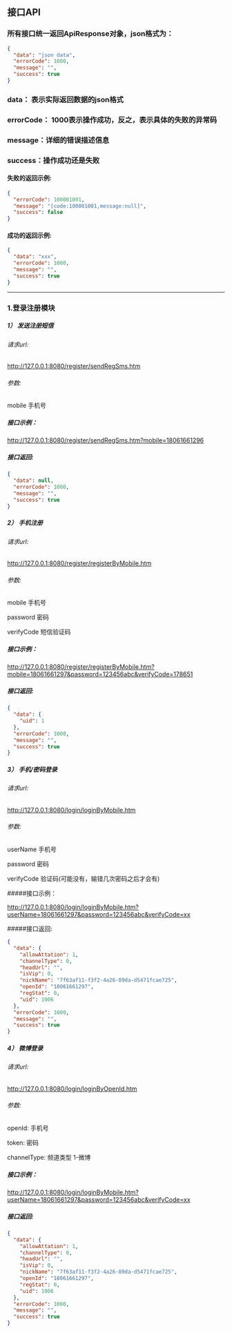 ## 接口API

### 所有接口统一返回ApiResponse对象，json格式为：
```json
{
  "data": "json data",
  "errorCode": 1000,
  "message": "",
  "success": true
}
```

### data： 表示实际返回数据的json格式
### errorCode： 1000表示操作成功，反之，表示具体的失败的异常码
### message：详细的错误描述信息
### success：操作成功还是失败

#### 失败的返回示例:
```json
{
  "errorCode": 100001001,
  "message": "[code:100001001,message:null]",
  "success": false
}
```

#### 成功的返回示例:
```json
{
  "data": "xxx",
  "errorCode": 1000,
  "message": "",
  "success": true
}
```

--------- 
### 1.登录注册模块

##### 1）  发送注册短信

###### 请求url:
http://127.0.0.1:8080/register/sendRegSms.htm
###### 参数:
mobile 手机号 

##### 接口示例：

http://127.0.0.1:8080/register/sendRegSms.htm?mobile=18061661296

##### 接口返回:
```json
{
  "data": null,
  "errorCode": 1000,
  "message": "",
  "success": true
}
```

##### 2）  手机注册
  
###### 请求url:
http://127.0.0.1:8080/register/registerByMobile.htm
###### 参数:
mobile 手机号 

password 密码

verifyCode 短信验证码

##### 接口示例：

http://127.0.0.1:8080/register/registerByMobile.htm?mobile=18061661297&password=123456abc&verifyCode=178651

##### 接口返回:
```json
{
  "data": {
    "uid": 1
  },
  "errorCode": 1000,
  "message": "",
  "success": true
}
```

##### 3）  手机/密码登录
  
###### 请求url:
http://127.0.0.1:8080/login/loginByMobile.htm
###### 参数:

userName 手机号 

password 密码

verifyCode 验证码(可能没有，输错几次密码之后才会有)

#####接口示例：

http://127.0.0.1:8080/login/loginByMobile.htm?userName=18061661297&password=123456abc&verifyCode=xx

#####接口返回:
```json
{
  "data": {
    "allowAttation": 1,
    "channelType": 0,
    "headUrl": "",
    "isVip": 0,
    "nickName": "7f63af11-f3f2-4a26-89da-d5471fcae725",
    "openId": "18061661297",
    "regStat": 0,
    "uid": 1006
  },
  "errorCode": 1000,
  "message": "",
  "success": true
}
```

##### 4） 微博登录
  
###### 请求url:
http://127.0.0.1:8080/login/loginByOpenId.htm
###### 参数:
openId: 手机号 

token: 密码

channelType:  频道类型  1-微博

##### 接口示例：

http://127.0.0.1:8080/login/loginByMobile.htm?userName=18061661297&password=123456abc&verifyCode=xx

##### 接口返回:
```json
{
  "data": {
    "allowAttation": 1,
    "channelType": 0,
    "headUrl": "",
    "isVip": 0,
    "nickName": "7f63af11-f3f2-4a26-89da-d5471fcae725",
    "openId": "18061661297",
    "regStat": 0,
    "uid": 1006
  },
  "errorCode": 1000,
  "message": "",
  "success": true
}
```
